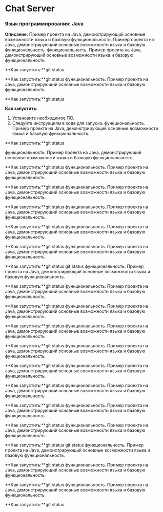 # Chat Server

### Язык программирования: Java

**Описание:**
Пример проекта на Java, демонстрирующий основные возможности языка и базовую функциональность.
Пример проекта на Java, демонстрирующий основные возможности языка и базовую функциональность.
функциональность.
Пример проекта на Java, демонстрирующий основные возможности языка и базовую функциональность.

**Как запустить:**git status

**Как запустить:**git status
функциональность.
Пример проекта на Java, демонстрирующий основные возможности языка и базовую функциональность.

**Как запустить:**git status

**Как запустить:**
1. Установите необходимое ПО.
2. Следуйте инструкциям в коде для запуска.
функциональность.
Пример проекта на Java, демонстрирующий основные возможности языка и базовую функциональность.

**Как запустить:**git status

функциональность.
Пример проекта на Java, демонстрирующий основные возможности языка и базовую функциональность.

**Как запустить:**git status
функциональность.
Пример проекта на Java, демонстрирующий основные возможности языка и базовую функциональность.

**Как запустить:**git status
функциональность.
Пример проекта на Java, демонстрирующий основные возможности языка и базовую функциональность.

**Как запустить:**git status
функциональность.
Пример проекта на Java, демонстрирующий основные возможности языка и базовую функциональность.

**Как запустить:**git status
функциональность.
Пример проекта на Java, демонстрирующий основные возможности языка и базовую функциональность.

**Как запустить:**git status
функциональность.
Пример проекта на Java, демонстрирующий основные возможности языка и базовую функциональность.

**Как запустить:**git status
git status
функциональность.
Пример проекта на Java, демонстрирующий основные возможности языка и базовую функциональность.

**Как запустить:**git status
функциональность.
Пример проекта на Java, демонстрирующий основные возможности языка и базовую функциональность.

**Как запустить:**git status
функциональность.
Пример проекта на Java, демонстрирующий основные возможности языка и базовую функциональность.

**Как запустить:**git status
функциональность.
Пример проекта на Java, демонстрирующий основные возможности языка и базовую функциональность.

**Как запустить:**git status
функциональность.
Пример проекта на Java, демонстрирующий основные возможности языка и базовую функциональность.

**Как запустить:**git status
функциональность.
Пример проекта на Java, демонстрирующий основные возможности языка и базовую функциональность.

**Как запустить:**git status
функциональность.
Пример проекта на Java, демонстрирующий основные возможности языка и базовую функциональность.

**Как запустить:**git status
функциональность.
Пример проекта на Java, демонстрирующий основные возможности языка и базовую функциональность.

**Как запустить:**git status
функциональность.
Пример проекта на Java, демонстрирующий основные возможности языка и базовую функциональность.

**Как запустить:**git status
git status
функциональность.
Пример проекта на Java, демонстрирующий основные возможности языка и базовую функциональность.

**Как запустить:**git status
функциональность.
Пример проекта на Java, демонстрирующий основные возможности языка и базовую функциональность.

**Как запустить:**git status
функциональность.
Пример проекта на Java, демонстрирующий основные возможности языка и базовую функциональность.

**Как запустить:**git status
